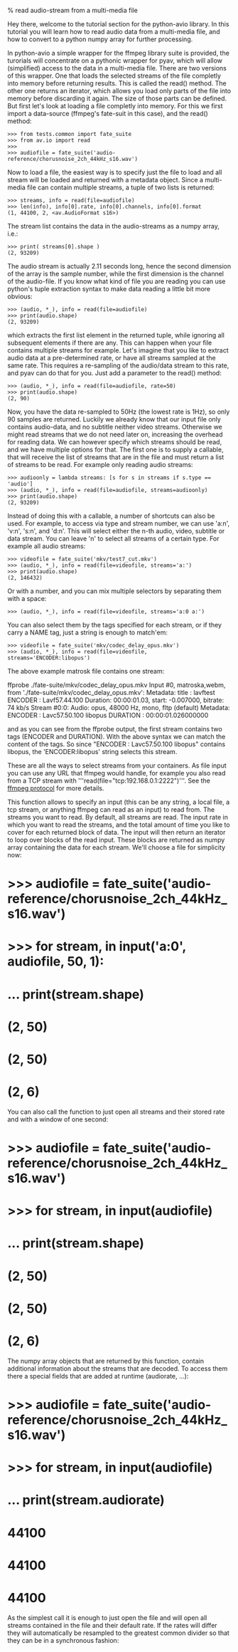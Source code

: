 % read audio-stream from a multi-media file

 Hey there, welcome to the tutorial section for the python-avio library. In this tutorial you will learn how to read audio data from a multi-media file, and how to convert to a python numpy array for further processing.

 In python-avio a simple wrapper for the ffmpeg library suite is provided, the turorials will concentrate on a pythonic wrapper for pyav, which will allow (simplified) access to the data in a multi-media file. There are two versions of this wrapper. One that loads the selected streams of the file completly into memory before returning results. This is called the read() method. The other one returns an iterator, which allows you load only parts of the file into memory before discarding it again. The size of those parts can be defined. But first let's look at loading a file completly into memory. For this we first import a data-source (ffmpeg's fate-suit in this case), and the read() method:

    >>> from tests.common import fate_suite
    >>> from av.io import read
    >>>
    >>> audiofile = fate_suite('audio-reference/chorusnoise_2ch_44kHz_s16.wav')

 Now to load a file, the easiest way is to specify just the file to load and all stream will be loaded and returned with a metadata object. Since a multi-media file can contain multiple streams, a tuple of two lists is returned:

    >>> streams, info = read(file=audiofile)
    >>> len(info), info[0].rate, info[0].channels, info[0].format
    (1, 44100, 2, <av.AudioFormat s16>)

 The stream list contains the data in the audio-streams as a numpy array, i.e.:

    >>> print( streams[0].shape )
    (2, 93209)

 The audio stream is actually 2.11 seconds long, hence the second dimension of the array is the sample number, while the first dimension is the channel of the audio-file. If you know what kind of file you are reading you can use python's tuple extraction syntax to make data reading a little bit more obvious:

    >>> (audio, *_), info = read(file=audiofile)
    >>> print(audio.shape)
    (2, 93209)

 which extracts the first list element in the returned tuple, while ignoring all subsequent elements if there are any. This can happen when your file contains multiple streams for example. Let's imagine that you like to extract audio data at a pre-determined rate, or have all streams sampled at the same rate. This requires a re-sampling of the audio/data stream to this rate, and pyav can do that for you. Just add a parameter to the read() method:

    >>> (audio, *_), info = read(file=audiofile, rate=50)
    >>> print(audio.shape)
    (2, 90)

 Now, you have the data re-sampled to 50Hz (the lowest rate is 1Hz), so only 90 samples are returned. Luckily we already know that our input file only contains audio-data, and no subtitle neither video streams. Otherwise we might read streams that we do not need later on, increasing the overhead for reading data. We can however specify which streams should be read, and we have multiple options for that. The first one is to supply a callable, that will receive the list of streams that are in the file and must return a list of streams to be read. For example only reading audio streams:

    >>> audioonly = lambda streams: [s for s in streams if s.type == 'audio']
    >>> (audio, *_), info = read(file=audiofile, streams=audioonly)
    >>> print(audio.shape)
    (2, 93209)

 Instead of doing this with a callable, a number of shortcuts can also be used. For example, to access via type and stream number, we can use 'a:n', 'v:n', 's:n', and 'd:n'. This will select either the n-th audio, video, subtitle or data stream. You can leave 'n' to select all streams of a certain type. For example all audio streams:

    >>> videofile = fate_suite('mkv/test7_cut.mkv')
    >>> (audio, *_), info = read(file=videofile, streams='a:')
    >>> print(audio.shape)
    (2, 146432)

Or with a number, and you can mix multiple selectors by separating them with a space:

    >>> (audio, *_), info = read(file=videofile, streams='a:0 a:')

You can also select them by the tags specified for each stream, or if they carry a NAME tag, just a string is enough to match'em:

    >>> videofile = fate_suite('mkv/codec_delay_opus.mkv')
    >>> (audio, *_), info = read(file=videofile, streams='ENCODER:libopus')

The above example matrosk file contains one stream:

ffprobe ./fate-suite/mkv/codec_delay_opus.mkv 
Input #0, matroska,webm, from './fate-suite/mkv/codec_delay_opus.mkv':
  Metadata:
    title           : lavftest
    ENCODER         : Lavf57.44.100
  Duration: 00:00:01.03, start: -0.007000, bitrate: 74 kb/s
    Stream #0:0: Audio: opus, 48000 Hz, mono, fltp (default)
    Metadata:
      ENCODER         : Lavc57.50.100 libopus
      DURATION        : 00:00:01.026000000

and as you can see from the ffprobe output, the first stream contains two tags (ENCODER and DURATION). With the above syntax we can match the content of the tags. So since "ENCODER         : Lavc57.50.100 libopus" contains libopus, the 'ENCODER:libopus' string selects this stream.

These are all the ways to select streams from your containers. As file input you can use any URL that ffmpeg would handle, for example you also read from a TCP stream with '''read(file="tcp:192.168.0.1:2222")'''. See the [ffmpeg protocol](https://www.ffmpeg.org/ffmpeg-protocols.html) for more details.




 This function allows to specify an input (this can be any string, a local file, a tcp stream, or anything ffmpeg can read as an input) to read from. The streams you want to read. By default, all streams are read. The input rate in which you want to read the streams, and the total amount of time you like to cover for each returned block of data. The input will then return an iterator to loop over blocks of the read input. These blocks are returned as numpy array containing the data for each stream. We'll choose a file for simplicity now:

#   >>> audiofile = fate_suite('audio-reference/chorusnoise_2ch_44kHz_s16.wav')
#   >>> for stream, in input('a:0', audiofile, 50, 1):
#   ...   print(stream.shape)
#   (2, 50)
#   (2, 50)
#   (2, 6)


 You can also call the function to just open all streams and their stored rate and with a window of one second:


#   >>> audiofile = fate_suite('audio-reference/chorusnoise_2ch_44kHz_s16.wav')
#   >>> for stream, in input(audiofile)
#   ...   print(stream.shape)
#   (2, 50)
#   (2, 50)
#   (2, 6)

 The numpy array objects that are returned by this function, contain additional information about the streams that are decoded. To access them there a special fields that are added at runtime (audiorate, …):

#   >>> audiofile = fate_suite('audio-reference/chorusnoise_2ch_44kHz_s16.wav')
#   >>> for stream, in input(audiofile)
#   ...   print(stream.audiorate)
#   44100
#   44100
#   44100

 As the simplest call it is enough to just open the file and will open all streams contained in the file and their default rate. If the rates will differ they will automatically be resampled to the greatest common divider so that they can be in a synchronous fashion:


